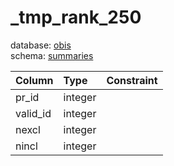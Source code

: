 # _tmp_rank_250
database: [obis](../)  
schema: [summaries](summaries)  

|Column|Type|Constraint|
|:---|:---|:---|
|pr_id|integer||
|valid_id|integer||
|nexcl|integer||
|nincl|integer||
